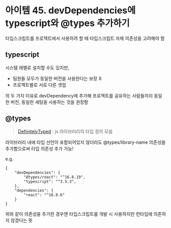 # 아이템 45. devDependencies에 typescript와 @types 추가하기

타입스크립트를 프로젝트에서 사용하려 할 때 타입스크립트 자체 의존성을 고려해야 함

## typescript

시스템 레벨로 설치할 수도 있지만,
- 팀원들 모두가 동일한 버전을 사용한다는 보장 X
- 프로젝트별로 서로 다른 셋업

의 두 가지 이유로 devDependency에 추가해 프로젝트를 공유하는 사람들끼리 동일한 버전, 동일한 세팅을 사용하는 것을 권장함


## @types

> [DefinitelyTyped](https://github.com/DefinitelyTyped/DefinitelyTyped) : js 라이브러리의 타입 정의 모음

라이브러리 내에 타입 선언이 포함되어있지 않더라도 @types/library-name 의존성을 추가함으로써 타입 의존성 추가 가능!

e.g.
```text
{
    "devDependencies": {
        "@types/react": "^16.8.19",
        "typescript": "^3.5.3",
    },
    "dependencies": {
        "react": "^16.8.6"
    }
}
```

위와 같이 의존성을 추가한 경우엔 타입스크립트를 개발 시 사용하지만 런타임에 의존하지 않겠다는 뜻
